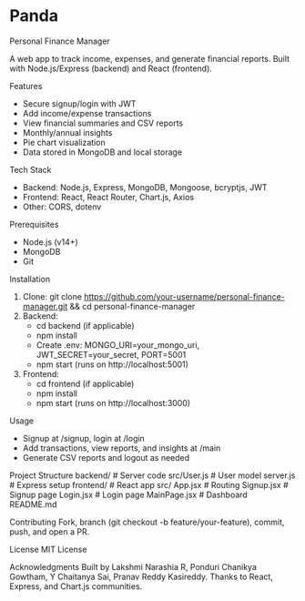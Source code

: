 # Panda
Personal Finance Manager

A web app to track income, expenses, and generate financial reports. Built with Node.js/Express (backend) and React (frontend).

Features
- Secure signup/login with JWT
- Add income/expense transactions
- View financial summaries and CSV reports
- Monthly/annual insights
- Pie chart visualization
- Data stored in MongoDB and local storage

Tech Stack
- Backend: Node.js, Express, MongoDB, Mongoose, bcryptjs, JWT
- Frontend: React, React Router, Chart.js, Axios
- Other: CORS, dotenv

Prerequisites
- Node.js (v14+)
- MongoDB
- Git

Installation
1. Clone: git clone https://github.com/your-username/personal-finance-manager.git && cd personal-finance-manager
2. Backend:
   - cd backend (if applicable)
   - npm install
   - Create .env: MONGO_URI=your_mongo_uri, JWT_SECRET=your_secret, PORT=5001
   - npm start (runs on http://localhost:5001)
3. Frontend:
   - cd frontend (if applicable)
   - npm install
   - npm start (runs on http://localhost:3000)

Usage
- Signup at /signup, login at /login
- Add transactions, view reports, and insights at /main
- Generate CSV reports and logout as needed

Project Structure
backend/        # Server code
  src/User.js   # User model
  server.js     # Express setup
frontend/       # React app
  src/
    App.jsx       # Routing
    Signup.jsx    # Signup page
    Login.jsx     # Login page
    MainPage.jsx  # Dashboard
README.md

Contributing
Fork, branch (git checkout -b feature/your-feature), commit, push, and open a PR.

License
MIT License

Acknowledgments
Built by Lakshmi Narashia R, Ponduri Chanikya Gowtham, Y Chaitanya Sai, Pranav Reddy Kasireddy. Thanks to React, Express, and Chart.js communities.
